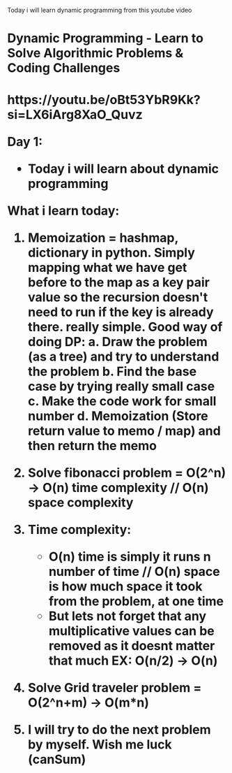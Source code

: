 Today i will learn dynamic programming from this youtube video

<h1>Dynamic Programming - Learn to Solve Algorithmic Problems & Coding Challenges<h1/>
https://youtu.be/oBt53YbR9Kk?si=LX6iArg8XaO_Quvz

Day 1:

- Today i will learn about dynamic programming

What i learn today:

1. Memoization = hashmap, dictionary in python. Simply mapping what we have get before to the map as a key pair value so the recursion doesn't need to run if the key is already there. really simple. Good way of doing DP:
   a. Draw the problem (as a tree) and try to understand the problem
   b. Find the base case by trying really small case
   c. Make the code work for small number
   d. Memoization (Store return value to memo / map) and then return the memo
2. Solve fibonacci problem = O(2^n) -> O(n) time complexity // O(n) space complexity
3. Time complexity:
   - O(n) time is simply it runs n number of time // O(n) space is how much space it took from the problem, at one time
   - But lets not forget that any multiplicative values can be removed as it doesnt matter that much EX: O(n/2) -> O(n)
4. Solve Grid traveler problem = O(2^n+m) -> O(m\*n)

5. I will try to do the next problem by myself. Wish me luck (canSum)
